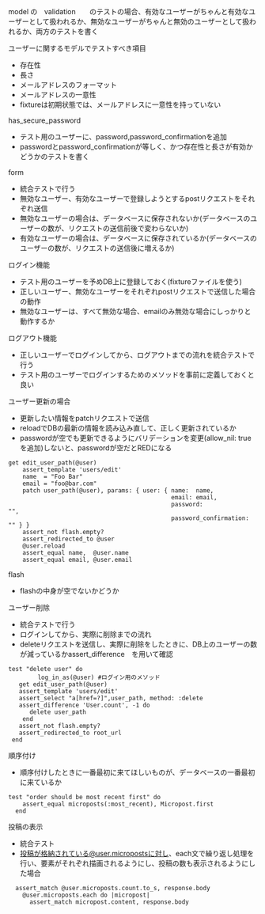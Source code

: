 model の　validation　　のテストの場合、有効なユーザーがちゃんと有効なユーザーとして扱われるか、無効なユーザーがちゃんと無効のユーザーとして扱われるか、両方のテストを書く

ユーザーに関するモデルでテストすべき項目
* 存在性
* 長さ
* メールアドレスのフォーマット
* メールアドレスの一意性
* fixtureは初期状態では、メールアドレスに一意性を持っていない

has_secure_password 
* テスト用のユーザーに、password,password_confirmationを追加
* passwordとpassword_confirmationが等しく、かつ存在性と長さが有効かどうかのテストを書く

form
* 統合テストで行う
* 無効なユーザー、有効なユーザーで登録しようとするpostリクエストをそれぞれ送信
* 無効なユーザーの場合は、データベースに保存されないか(データベースのユーザーの数が、リクエストの送信前後で変わらないか)
* 有効なユーザーの場合は、データベースに保存されているか(データベースのユーザーの数が、リクエストの送信後に増えるか)

ログイン機能
* テスト用のユーザーを予めDB上に登録しておく(fixtureファイルを使う)
* 正しいユーザー、無効なユーザーをそれぞれpostリクエストで送信した場合の動作
* 無効なユーザーは、すべて無効な場合、emailのみ無効な場合にしっかりと動作するか

ログアウト機能
* 正しいユーザーでログインしてから、ログアウトまでの流れを統合テストで行う
* テスト用のユーザーでログインするためのメソッドを事前に定義しておくと良い

ユーザー更新の場合
* 更新したい情報をpatchリクエストで送信
* reloadでDBの最新の情報を読み込み直して、正しく更新されているか
* passwordが空でも更新できるようにバリデーションを変更(allow_nil: true　を追加)しないと、passwordが空だとREDになる
```
get edit_user_path(@user)
    assert_template 'users/edit'
    name  = "Foo Bar"
    email = "foo@bar.com"
    patch user_path(@user), params: { user: { name:  name,
                                              email: email,
                                              password:              "",
                                              password_confirmation: "" } }
    assert_not flash.empty?
    assert_redirected_to @user
    @user.reload
    assert_equal name,  @user.name
    assert_equal email, @user.email                                          
 ```

flash 
* flashの中身が空でないかどうか

ユーザー削除
* 統合テストで行う
* ログインしてから、実際に削除までの流れ
* deleteリクエストを送信し、実際に削除をしたときに、DB上のユーザーの数が減っているかassert_difference　を用いて確認
```
test "delete user" do
　　　　　log_in_as(@user) #ログイン用のメソッド 
   get edit_user_path(@user)
   assert_template 'users/edit'
   assert_select "a[href=?]",user_path, method: :delete
   assert_difference 'User.count', -1 do
      delete user_path
    end
   assert_not flash.empty?
   assert_redirected_to root_url
 end
```

順序付け
* 順序付けしたときに一番最初に来てほしいものが、データベースの一番最初に来ているか
```
test "order should be most recent first" do
    assert_equal microposts(:most_recent), Micropost.first
  end
```

投稿の表示
* 統合テスト
* 投稿が格納されている@user.micropostsに対し、each文で繰り返し処理を行い、要素がそれぞれ描画されるようにし、投稿の数も表示されるようにした場合
```
  assert_match @user.microposts.count.to_s, response.body
    @user.microposts.each do |micropost|
      assert_match micropost.content, response.body
 ```



